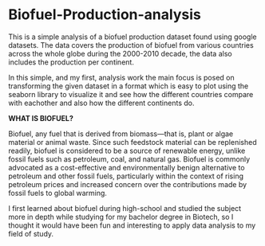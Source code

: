 # Biofuel-Production-analysis

This is a simple analysis of a biofuel production dataset found using google datasets.
The data covers the production of biofuel from various countries across the whole globe during the 2000-2010 decade, the data also includes the production per continent.

In this simple, and my first, analysis work the main focus is posed on transforming the given dataset in a format which is easy to plot using the seaborn library to visualize it and see how the different countries compare with eachother and also how the different continents do.

**WHAT IS BIOFUEL?**

Biofuel, any fuel that is derived from biomass—that is, plant or algae material or animal waste. 
Since such feedstock material can be replenished readily, biofuel is considered to be a source of renewable energy, unlike fossil fuels such as petroleum, coal, and natural gas. Biofuel is commonly advocated as a cost-effective and environmentally benign alternative to petroleum and other fossil fuels, particularly within the context of rising petroleum prices and increased concern over the contributions made by fossil fuels to global warming. 

I first learned about biofuel during high-school and studied the subject more in depth while studying for my bachelor degree in Biotech, so I thought it would have been fun and interesting to apply data analysis to my field of study.




